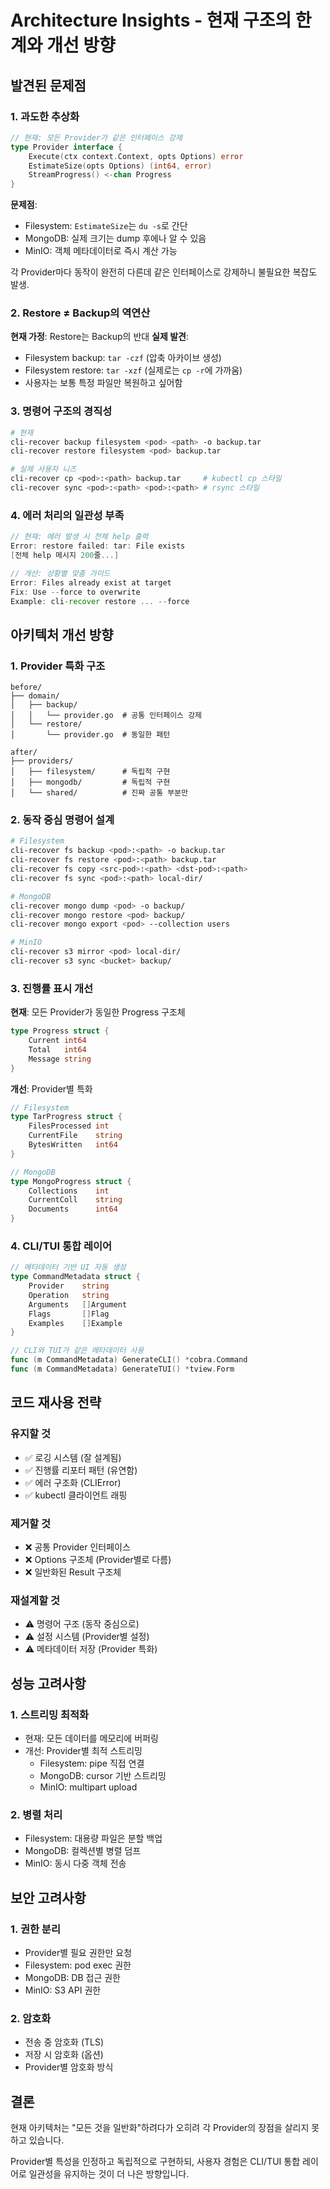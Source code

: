 # Architecture Insights - 현재 구조의 한계와 개선 방향

## 발견된 문제점

### 1. 과도한 추상화
```go
// 현재: 모든 Provider가 같은 인터페이스 강제
type Provider interface {
    Execute(ctx context.Context, opts Options) error
    EstimateSize(opts Options) (int64, error)
    StreamProgress() <-chan Progress
}
```

**문제점**:
- Filesystem: `EstimateSize`는 `du -s`로 간단
- MongoDB: 실제 크기는 dump 후에나 알 수 있음
- MinIO: 객체 메타데이터로 즉시 계산 가능

각 Provider마다 동작이 완전히 다른데 같은 인터페이스로 강제하니 불필요한 복잡도 발생.

### 2. Restore ≠ Backup의 역연산

**현재 가정**: Restore는 Backup의 반대
**실제 발견**:
- Filesystem backup: `tar -czf` (압축 아카이브 생성)
- Filesystem restore: `tar -xzf` (실제로는 `cp -r`에 가까움)
- 사용자는 보통 특정 파일만 복원하고 싶어함

### 3. 명령어 구조의 경직성

```bash
# 현재
cli-recover backup filesystem <pod> <path> -o backup.tar
cli-recover restore filesystem <pod> backup.tar

# 실제 사용자 니즈
cli-recover cp <pod>:<path> backup.tar     # kubectl cp 스타일
cli-recover sync <pod>:<path> <pod>:<path> # rsync 스타일
```

### 4. 에러 처리의 일관성 부족

```go
// 현재: 에러 발생 시 전체 help 출력
Error: restore failed: tar: File exists
[전체 help 메시지 200줄...]

// 개선: 상황별 맞춤 가이드
Error: Files already exist at target
Fix: Use --force to overwrite
Example: cli-recover restore ... --force
```

## 아키텍처 개선 방향

### 1. Provider 특화 구조
```
before/
├── domain/
│   ├── backup/
│   │   └── provider.go  # 공통 인터페이스 강제
│   └── restore/
│       └── provider.go  # 동일한 패턴

after/
├── providers/
│   ├── filesystem/      # 독립적 구현
│   ├── mongodb/         # 독립적 구현
│   └── shared/          # 진짜 공통 부분만
```

### 2. 동작 중심 명령어 설계

```bash
# Filesystem
cli-recover fs backup <pod>:<path> -o backup.tar
cli-recover fs restore <pod>:<path> backup.tar
cli-recover fs copy <src-pod>:<path> <dst-pod>:<path>
cli-recover fs sync <pod>:<path> local-dir/

# MongoDB
cli-recover mongo dump <pod> -o backup/
cli-recover mongo restore <pod> backup/
cli-recover mongo export <pod> --collection users

# MinIO
cli-recover s3 mirror <pod> local-dir/
cli-recover s3 sync <bucket> backup/
```

### 3. 진행률 표시 개선

**현재**: 모든 Provider가 동일한 Progress 구조체
```go
type Progress struct {
    Current int64
    Total   int64
    Message string
}
```

**개선**: Provider별 특화
```go
// Filesystem
type TarProgress struct {
    FilesProcessed int
    CurrentFile    string
    BytesWritten   int64
}

// MongoDB
type MongoProgress struct {
    Collections    int
    CurrentColl    string
    Documents      int64
}
```

### 4. CLI/TUI 통합 레이어

```go
// 메타데이터 기반 UI 자동 생성
type CommandMetadata struct {
    Provider    string
    Operation   string
    Arguments   []Argument
    Flags       []Flag
    Examples    []Example
}

// CLI와 TUI가 같은 메타데이터 사용
func (m CommandMetadata) GenerateCLI() *cobra.Command
func (m CommandMetadata) GenerateTUI() *tview.Form
```

## 코드 재사용 전략

### 유지할 것
- ✅ 로깅 시스템 (잘 설계됨)
- ✅ 진행률 리포터 패턴 (유연함)
- ✅ 에러 구조화 (CLIError)
- ✅ kubectl 클라이언트 래핑

### 제거할 것
- ❌ 공통 Provider 인터페이스
- ❌ Options 구조체 (Provider별로 다름)
- ❌ 일반화된 Result 구조체

### 재설계할 것
- ⚠️ 명령어 구조 (동작 중심으로)
- ⚠️ 설정 시스템 (Provider별 설정)
- ⚠️ 메타데이터 저장 (Provider 특화)

## 성능 고려사항

### 1. 스트리밍 최적화
- 현재: 모든 데이터를 메모리에 버퍼링
- 개선: Provider별 최적 스트리밍
  - Filesystem: pipe 직접 연결
  - MongoDB: cursor 기반 스트리밍
  - MinIO: multipart upload

### 2. 병렬 처리
- Filesystem: 대용량 파일은 분할 백업
- MongoDB: 컬렉션별 병렬 덤프
- MinIO: 동시 다중 객체 전송

## 보안 고려사항

### 1. 권한 분리
- Provider별 필요 권한만 요청
- Filesystem: pod exec 권한
- MongoDB: DB 접근 권한
- MinIO: S3 API 권한

### 2. 암호화
- 전송 중 암호화 (TLS)
- 저장 시 암호화 (옵션)
- Provider별 암호화 방식

## 결론

현재 아키텍처는 "모든 것을 일반화"하려다가 
오히려 각 Provider의 장점을 살리지 못하고 있습니다.

Provider별 특성을 인정하고 독립적으로 구현하되,
사용자 경험은 CLI/TUI 통합 레이어로 일관성을 유지하는 것이
더 나은 방향입니다.